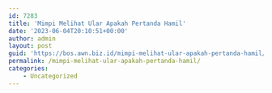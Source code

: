 ```yaml
---
id: 7283
title: 'Mimpi Melihat Ular Apakah Pertanda Hamil'
date: '2023-06-04T20:10:51+00:00'
author: admin
layout: post
guid: 'https://bos.awn.biz.id/mimpi-melihat-ular-apakah-pertanda-hamil/'
permalink: /mimpi-melihat-ular-apakah-pertanda-hamil/
categories:
    - Uncategorized
---
```


